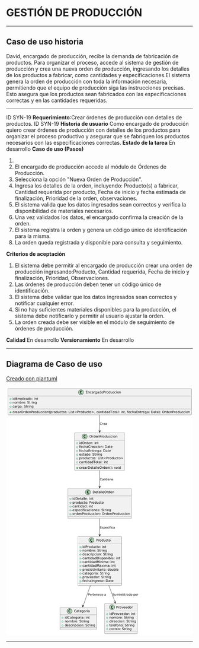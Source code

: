 # GESTIÓN DE PRODUCCIÓN

------

## Caso de uso historia 
David, encargado de producción, recibe la demanda de fabricación de productos. Para organizar el proceso, accede al sistema de gestión de producción y crea una nueva orden de producción, ingresando los detalles de los productos a fabricar, como cantidades y especificaciones.El sistema genera la orden de producción con toda la información necesaria, permitiendo que el equipo de producción siga las instrucciones precisas. Esto asegura que los productos sean fabricados con las especificaciones correctas y en las cantidades requeridas.

---

  <tr class="idtext principal">
    <td>ID SYN-19</td>
  </tr>
  <tr class="single text">
    <td><strong>Requerimiento</strong>:Crear órdenes de producción con detalles de productos. ID SYN-19</td>
  </tr>
  <tr class="single gray">
    <td><strong>Historia de usuario</strong></td>
  </tr>
  <tr class="single text">
    <td>Como encargado de producción quiero crear órdenes de producción con detalles de los productos para organizar el proceso productivo y asegurar que se fabriquen los productos necesarios con las especificaciones correctas.
</td>
  </tr>
  <tr class="duo">
    <th class="gray"><strong>Estado de la tarea</strong></th>
    <th>En desarrollo</th>
  </tr>
  <tr class="single gray">
    <td><strong>Caso de uso (Pasos)</strong></td>
  </tr>
  <tr class="single text">
    <td>
        <ol>
            <li>
             <li>El encargado de producción accede al módulo de Órdenes de Producción.</li>
            <li>Selecciona la opción "Nueva Orden de Producción".</li>
            <li>Ingresa los detalles de la orden, incluyendo: Producto(s) a fabricar, Cantidad requerida por producto, Fecha de inicio y fecha estimada de finalización, Prioridad de la orden, observaciones.</li>
            <li>El sistema valida que los datos ingresados sean correctos y verifica la disponibilidad de materiales necesarios.</li>
            <li>Una vez validados los datos, el encargado confirma la creación de la orden.</li>
            <li>El sistema registra la orden y genera un código único de identificación para la misma.</li>
            <li>La orden queda registrada y disponible para consulta y seguimiento.</li>
        </ol>
    </td>
  </tr>
  <tr class="single gray">
    <td><strong>Criterios de aceptación</strong></td>
  </tr>
  <tr class="single text">
    <td>
        <ol>
              <li>El sistema debe permitir al encargado de producción crear una orden de producción ingresando:Producto, Cantidad requerida, Fecha de inicio y finalización, Prioridad, Observaciones.</li>
              <li>Las órdenes de producción deben tener un código único de identificación.</li>
              <li>El sistema debe validar que los datos ingresados sean correctos y notificar cualquier error.</li>
              <li>Si no hay suficientes materiales disponibles para la producción, el sistema debe notificarlo y permitir al usuario ajustar la orden.</li>
              <li>La orden creada debe ser visible en el módulo de seguimiento de órdenes de producción.</li>
            </ol>
 <tr class="duo">
    <th class="gray"><strong>Calidad</strong></th>
    <th>En desarrollo</th>
  </tr>
  <tr class="duo">
    <th class="gray"><strong>Versionamiento</strong></th>
    <th>En desarrollo</th>
  </tr>
</table>


---
## Diagrama de Caso de uso
[Creado con plantuml](https://plantuml.com/es/)

![Image title](./assets/images/syn-21.png)

---